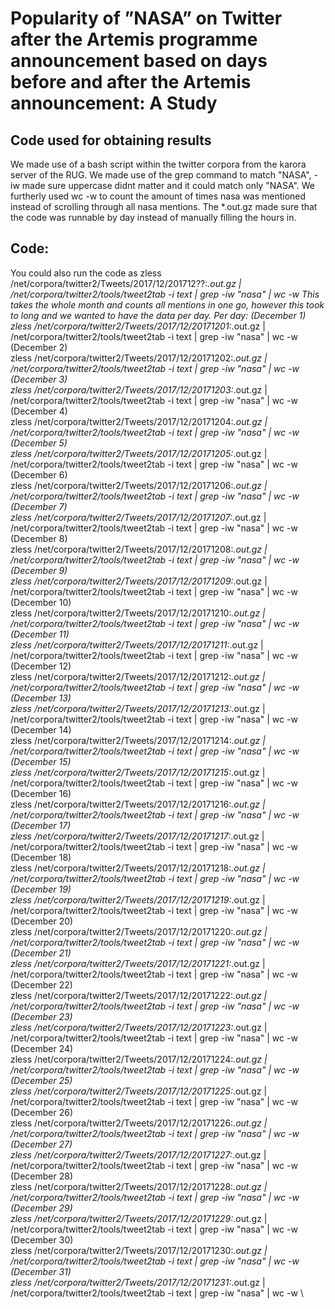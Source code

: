 # Popularity of ”NASA” on Twitter after the Artemis programme announcement based on days before and after the Artemis announcement: A Study

## Code used for obtaining results
We made use of a bash script within the twitter corpora from the karora server of the RUG.
We made use of the grep command to match "NASA", -iw made sure uppercase didnt matter and it could match only "NASA". We furtherly used wc -w to count the amount of times nasa was mentioned instead of scrolling through all nasa mentions. The *.out.gz made sure that the code was runnable by day instead of manually filling the hours in.

## Code: 
You could also run the code as zless /net/corpora/twitter2/Tweets/2017/12/201712??\:*.out.gz  | /net/corpora/twitter2/tools/tweet2tab -i text | grep -iw "nasa" | wc -w
This takes the whole month and counts all mentions in one go, however this took to long and we wanted to have the data per day.
Per day:
(December 1)\
zless /net/corpora/twitter2/Tweets/2017/12/20171201\:*.out.gz  | /net/corpora/twitter2/tools/tweet2tab -i text | grep -iw "nasa" | wc -w \
(December 2)\
zless /net/corpora/twitter2/Tweets/2017/12/20171202\:*.out.gz  | /net/corpora/twitter2/tools/tweet2tab -i text | grep -iw "nasa" | wc -w \
(December 3)\
zless /net/corpora/twitter2/Tweets/2017/12/20171203\:*.out.gz  | /net/corpora/twitter2/tools/tweet2tab -i text | grep -iw "nasa" | wc -w \
(December 4)\
zless /net/corpora/twitter2/Tweets/2017/12/20171204\:*.out.gz  | /net/corpora/twitter2/tools/tweet2tab -i text | grep -iw "nasa" | wc -w \
(December 5) \
zless /net/corpora/twitter2/Tweets/2017/12/20171205\:*.out.gz  | /net/corpora/twitter2/tools/tweet2tab -i text | grep -iw "nasa" | wc -w \
(December 6) \
zless /net/corpora/twitter2/Tweets/2017/12/20171206\:*.out.gz  | /net/corpora/twitter2/tools/tweet2tab -i text | grep -iw "nasa" | wc -w \
(December 7)\
zless /net/corpora/twitter2/Tweets/2017/12/20171207\:*.out.gz  | /net/corpora/twitter2/tools/tweet2tab -i text | grep -iw "nasa" | wc -w \
(December 8)\
zless /net/corpora/twitter2/Tweets/2017/12/20171208\:*.out.gz  | /net/corpora/twitter2/tools/tweet2tab -i text | grep -iw "nasa" | wc -w \
(December 9)\
zless /net/corpora/twitter2/Tweets/2017/12/20171209\:*.out.gz  | /net/corpora/twitter2/tools/tweet2tab -i text | grep -iw "nasa" | wc -w \
(December 10)\
zless /net/corpora/twitter2/Tweets/2017/12/20171210\:*.out.gz  | /net/corpora/twitter2/tools/tweet2tab -i text | grep -iw "nasa" | wc -w \
(December 11)\
zless /net/corpora/twitter2/Tweets/2017/12/20171211\:*.out.gz  | /net/corpora/twitter2/tools/tweet2tab -i text | grep -iw "nasa" | wc -w \
(December 12)\
zless /net/corpora/twitter2/Tweets/2017/12/20171212\:*.out.gz  | /net/corpora/twitter2/tools/tweet2tab -i text | grep -iw "nasa" | wc -w \
(December 13)\
zless /net/corpora/twitter2/Tweets/2017/12/20171213\:*.out.gz  | /net/corpora/twitter2/tools/tweet2tab -i text | grep -iw "nasa" | wc -w \
(December 14)\
zless /net/corpora/twitter2/Tweets/2017/12/20171214\:*.out.gz  | /net/corpora/twitter2/tools/tweet2tab -i text | grep -iw "nasa" | wc -w \
(December 15)\
zless /net/corpora/twitter2/Tweets/2017/12/20171215\:*.out.gz  | /net/corpora/twitter2/tools/tweet2tab -i text | grep -iw "nasa" | wc -w \
(December 16)\
zless /net/corpora/twitter2/Tweets/2017/12/20171216\:*.out.gz  | /net/corpora/twitter2/tools/tweet2tab -i text | grep -iw "nasa" | wc -w \
(December 17)\
zless /net/corpora/twitter2/Tweets/2017/12/20171217\:*.out.gz  | /net/corpora/twitter2/tools/tweet2tab -i text | grep -iw "nasa" | wc -w \
(December 18)\
zless /net/corpora/twitter2/Tweets/2017/12/20171218\:*.out.gz  | /net/corpora/twitter2/tools/tweet2tab -i text | grep -iw "nasa" | wc -w \
(December 19)\
zless /net/corpora/twitter2/Tweets/2017/12/20171219\:*.out.gz  | /net/corpora/twitter2/tools/tweet2tab -i text | grep -iw "nasa" | wc -w \
(December 20)\
zless /net/corpora/twitter2/Tweets/2017/12/20171220\:*.out.gz  | /net/corpora/twitter2/tools/tweet2tab -i text | grep -iw "nasa" | wc -w \
(December 21)\
zless /net/corpora/twitter2/Tweets/2017/12/20171221\:*.out.gz  | /net/corpora/twitter2/tools/tweet2tab -i text | grep -iw "nasa" | wc -w \
(December 22)\
zless /net/corpora/twitter2/Tweets/2017/12/20171222\:*.out.gz  | /net/corpora/twitter2/tools/tweet2tab -i text | grep -iw "nasa" | wc -w \
(December 23)\
zless /net/corpora/twitter2/Tweets/2017/12/20171223\:*.out.gz  | /net/corpora/twitter2/tools/tweet2tab -i text | grep -iw "nasa" | wc -w \
(December 24)\
zless /net/corpora/twitter2/Tweets/2017/12/20171224\:*.out.gz  | /net/corpora/twitter2/tools/tweet2tab -i text | grep -iw "nasa" | wc -w \
(December 25)\
zless /net/corpora/twitter2/Tweets/2017/12/20171225\:*.out.gz  | /net/corpora/twitter2/tools/tweet2tab -i text | grep -iw "nasa" | wc -w \
(December 26)\
zless /net/corpora/twitter2/Tweets/2017/12/20171226\:*.out.gz  | /net/corpora/twitter2/tools/tweet2tab -i text | grep -iw "nasa" | wc -w \
(December 27)\
zless /net/corpora/twitter2/Tweets/2017/12/20171227\:*.out.gz  | /net/corpora/twitter2/tools/tweet2tab -i text | grep -iw "nasa" | wc -w \
(December 28)\
zless /net/corpora/twitter2/Tweets/2017/12/20171228\:*.out.gz  | /net/corpora/twitter2/tools/tweet2tab -i text | grep -iw "nasa" | wc -w \
(December 29)\
zless /net/corpora/twitter2/Tweets/2017/12/20171229\:*.out.gz  | /net/corpora/twitter2/tools/tweet2tab -i text | grep -iw "nasa" | wc -w \
(December 30)\
zless /net/corpora/twitter2/Tweets/2017/12/20171230\:*.out.gz  | /net/corpora/twitter2/tools/tweet2tab -i text | grep -iw "nasa" | wc -w \
(December 31)\
zless /net/corpora/twitter2/Tweets/2017/12/20171231\:*.out.gz  | /net/corpora/twitter2/tools/tweet2tab -i text | grep -iw "nasa" | wc -w \

